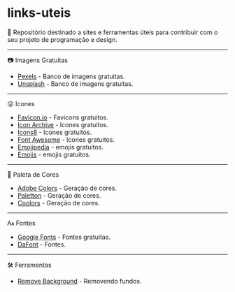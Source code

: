 # links-uteis
🔗 Repositório destinado a sites e ferramentas úteis para contribuir com o seu projeto de programação e design. 
<hr>
<p>📷 Imagens Gratuitas</p>
<ul>
  <li><a href="https://www.pexels.com/">Pexels</a> - Banco de imagens gratuitas.</li>
  <li><a href="https://unsplash.com/">Unsplash</a> - Banco de imagens gratuitas.</li>
</ul>
<hr>
<p>😜 Icones</p>
<ul>
  <li><a href="https://favicon.io/">Favicon.io</a> - Favicons gratuitos.</li>
  <li><a href="https://iconarchive.com/">Icon Archive</a> - Icones gratuitos.</li>
  <li><a href="https://icons8.com.br/">Icons8</a> - Icones gratuitos.</li>
  <li><a href="https://fontawesome.com/icons">Font Awesome</a> - Icones gratuitos.</li>
  <li><a href="https://emojipedia.org/">Emojipedia</a> - emojis gratuitos.</li>
  <li><a href="https://unicode.org/emoji/charts/full-emoji-list.html">Emojis</a> - emojis gratuitos.</li>
</ul>
<hr>
<p>🎨 Paleta de Cores</p>
<ul>
  <li><a href="https://color.adobe.com/pt/create/color-wheel/%22">Adobe Colors</a> - Geração de cores.</li>
  <li><a href="https://paletton.com/">Paletton</a> - Geração de cores.</li>
  <li><a href="https://coolors.co/">Coolors</a> - Geração de cores.</li>
</ul>
<hr>
<p>🗛 Fontes</p>
<ul>
  <li><a href="https://fonts.google.com/">Google Fonts</a> - Fontes gratuitas.</li>
  <li><a href="https://www.dafont.com/pt/">DaFont</a> - Fontes.</li>
</ul>
<hr>
<p>🛠️ Ferramentas</p>
<ul>
  <li><a href="https://www.remove.bg/pt-br">Remove Background</a> - Removendo fundos.</li>
</ul>
